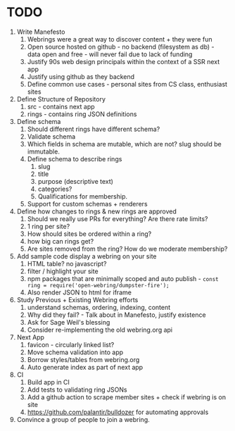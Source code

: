 # TODO

1. Write Manefesto
   1. Webrings were a great way to discover content + they were fun
   2. Open source hosted on github - no backend (filesystem as db) - data open and free - will never fail due to lack of funding
   3. Justify 90s web design principals within the context of a SSR next app
   4. Justify using github as they backend
   5. Define common use cases - personal sites from CS class, enthusiast sites
2. Define Structure of Repository
   1. src - contains next app
   2. rings - contains ring JSON definitions
3. Define schema
   1. Should different rings have different schema?
   2. Validate schema
   3. Which fields in schema are mutable, which are not? slug should be immutable.
   4. Define schema to describe rings
      1. slug
      2. title
      3. purpose (descriptive text)
      4. categories?
      5. Qualifications for membership.
   5. Support for custom schemas + renderers
4. Define how changes to rings & new rings are approved
   1. Should we really use PRs for everything? Are there rate limits?
   2. 1 ring per site?
   3. How should sites be ordered within a ring?
   4. how big can rings get?
   5. Are sites removed from the ring? How do we moderate membership?
5. Add sample code display a webring on your site
   1. HTML table? no javascript? 
   2. filter / highlight your site
   3. npm packages that are minimally scoped and auto publish - `const ring = require('open-webring/dumpster-fire');`
   4. Also render JSON to html for iframe
6. Study Previous + Existing Webring efforts
   1. understand schemas, ordering, indexing, content
   2. Why did they fail? - Talk about in Manefesto, justify existence
   3. Ask for Sage Weil's blessing
   4. Consider re-implementing the old webring.org api
7. Next App
   1. favicon - circularly linked list?
   2. Move schema validation into app
   3. Borrow styles/tables from webring.org
   4. Auto generate index as part of next app
8. CI
   1. Build app in CI
   2. Add tests to validating ring JSONs
   3. Add a github action to scrape member sites + check if webring is on site
   4. https://github.com/palantir/bulldozer for automating approvals
9. Convince a group of people to join a webring.
